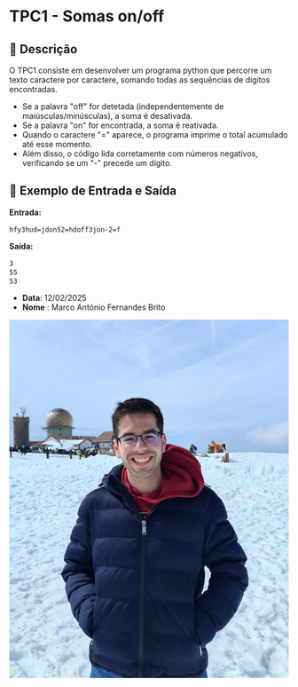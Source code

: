 # TPC1 - Somas on/off

## 📌 Descrição
O TPC1 consiste em desenvolver um programa python que percorre um texto caractere por caractere, somando todas as sequências de dígitos encontradas. 
- Se a palavra "off" for detetada (independentemente de maiúsculas/minúsculas), a soma é desativada.
- Se a palavra "on" for encontrada, a soma é reativada.
- Quando o caractere "=" aparece, o programa imprime o total acumulado até esse momento.
- Além disso, o código lida corretamente com números negativos, verificando se um "-" precede um dígito.

## 📌 Exemplo de Entrada e Saída

**Entrada:**
```
hfy3hud=jdon52=hdoff3jon-2=f
```

**Saída:**
```
3
55
53
```

- **Data**: 12/02/2025
- **Nome** : Marco António Fernandes Brito

 ![104187](/img/104187.png)


